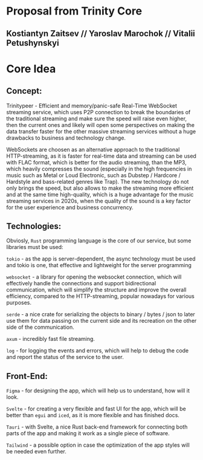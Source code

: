 # Proposal from Trinity Core
## Kostiantyn Zaitsev // Yaroslav Marochok // Vitalii Petushynskyi

# Core Idea

## Concept: 

Trinitypeer - Efficient and memory/panic-safe Real-Time WebSocket streaming service, 
which uses P2P connection to break the boundaries of the traditional streaming 
and make sure the speed will raise even higher, then the current ones and likely 
will open some perspectives on making the data transfer faster for the other massive 
streaming services without a huge drawbacks to business and technology change.

WebSockets are choosen as an alternative approach to the traditional HTTP-streaming,
as it is faster for real-time data and streaming can be used with FLAC format, which 
is better for the audio streaming, than the MP3, which heavily compresses the sound 
(especially in the high frequencies in music such as Metal or Loud Electronic, such 
as Dubstep / Hardcore / Hardstyle and bass-related genres like Trap). The new technology 
do not only brings the speed, but also allows to make the streaming more efficient and 
at the same time high-quality, which is a huge advantage for the music streaming services 
in 2020s, when the quality of the sound is a key factor for the user experience and business 
concurrency.

## Technologies:

Obviosly, ```Rust``` programming language is the core of our service, but some 
libraries must be used:

```tokio``` - as the app is server-dependent, the async technology must be used 
and tokio is one, that effective and lightweight for the server programming

```websocket``` - a library for opening the websocket connection, which will 
effectively handle the connections and support bidirectional communication, 
which will simplify the structure and improve the overall efficiency, compared 
to the HTTP-streaming, popular nowadays for various purposes.

```serde``` - a nice crate for serializing the objects to binary / bytes / json 
to later use them for data passing on the current side and its recreation on the
 other side of the communication.

```axum``` - incredibly fast file streaming.

```log``` - for logging the events and errors, which will help to debug the code 
and report the status of the service to the user.



## Front-End:

```Figma``` - for designing the app, which will help us to understand, how will it 
look.

```Svelte``` - for creating a very flexible and fast UI for the app, which will be 
better than ```egui``` and ```iced```, as it is more flexible and has finished docs.

```Tauri``` -  with Svelte, a nice Rust back-end framework for connecting both parts
of the app and making it work as a single piece of software.

```Tailwind``` - a possible option in case the optimization of the app styles will 
be needed even further.
